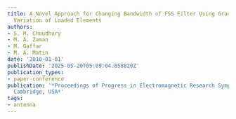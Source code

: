 ```yaml
---
title: A Novel Approach for Changing Bandwidth of FSS Filter Using Gradual Circumferential
  Variation of Loaded Elements
authors:
- S. M. Choudhury
- M. A. Zaman
- M. Gaffar
- M. A. Matin
date: '2010-01-01'
publishDate: '2025-05-20T05:09:04.858820Z'
publication_types:
- paper-conference
publication: '*Proceedings of Progress in Electromagnetic Research Symposium PIERS,
  Cambridge, USA*'
tags:
- antenna
---
```

